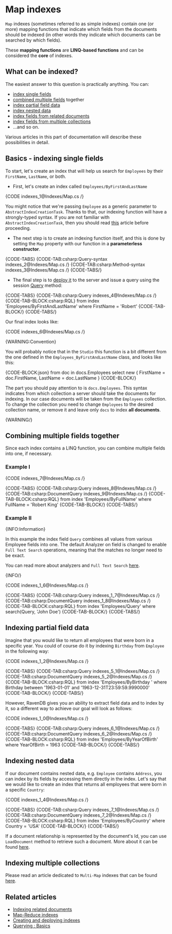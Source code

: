 # Map indexes

`Map` indexes (sometimes referred to as simple indexes) contain one (or more) mapping functions that indicate which fields from the documents should be indexed (in other words they indicate which documents can be searched by which fields). 

These **mapping functions** are **LINQ-based functions** and can be considered the **core** of indexes.

## What can be indexed?

The easiest answer to this question is practically anything. You can:

- [index single fields](../indexes/map-indexes#basics---indexing-single-fields)
- [combined multiple fields](../indexes/map-indexes#combining-multiple-fields-together) together
- [index partial field data](../indexes/map-indexes#indexing-partial-field-data)
- [index nested data](../indexes/map-indexes#indexing-nested-data)
- [index fields from related documents](../indexes/indexing-related-documents)
- [index fields from multiple collections](../indexes/indexing-polymorphic-data#multi-map-indexes)
- ...and so on. 

Various articles in this part of documentation will describe these possibilities in detail.

## Basics - indexing single fields

To start, let's create an index that will help us search for `Employees` by their `FirstName`, `LastName`, or both.

- First, let's create an index called `Employees/ByFirstAndLastName`

{CODE indexes_1@Indexes/Map.cs /}

You might notice that we're passing `Employee` as a generic parameter to `AbstractIndexCreationTask`. Thanks to that, our indexing function will have a strongly-typed syntax. If you are not familiar with `AbstractIndexCreationTask`, then you should read [this](../indexes/creating-and-deploying) article before proceeding.

- The next step is to create an indexing function itself, and this is done by setting the `Map` property with our function in a **parameterless constructor**.

{CODE-TABS}
{CODE-TAB:csharp:Query-syntax indexes_2@Indexes/Map.cs /}
{CODE-TAB:csharp:Method-syntax indexes_3@Indexes/Map.cs /}
{CODE-TABS/}

- The final step is to [deploy it](../indexes/creating-and-deploying) to the server and issue a query using the session [Query](../client-api/session/querying/how-to-query) method:

{CODE-TABS}
{CODE-TAB:csharp:Query indexes_4@Indexes/Map.cs /}
{CODE-TAB-BLOCK:csharp:RQL}
from index 'Employees/ByFirstAndLastName'
where FirstName = 'Robert'
{CODE-TAB-BLOCK/}
{CODE-TABS/}

Our final index looks like:

{CODE indexes_6@Indexes/Map.cs /}

{WARNING:Convention}

You will probably notice that in the `Studio` this function is a bit different from the one defined in the `Employees_ByFirstAndLastName` class, and looks like this:

{CODE-BLOCK:json}
from doc in docs.Employees
select new
{
	FirstName = doc.FirstName,
	LastName = doc.LastName
}
{CODE-BLOCK/}

The part you should pay attention to is `docs.Employees`. This syntax indicates from which collection a server should take the documents for indexing. In our case documents will be taken from the `Employees` collection. To change the collection you need to change `Employees` to the desired collection name, or remove it and leave only `docs` to index **all documents**.

{WARNING/}

## Combining multiple fields together

Since each index contains a LINQ function, you can combine multiple fields into one, if necessary.

### Example I

{CODE indexes_7@Indexes/Map.cs /}

{CODE-TABS}
{CODE-TAB:csharp:Query indexes_8@Indexes/Map.cs /}
{CODE-TAB:csharp:DocumentQuery indexes_9@Indexes/Map.cs /}
{CODE-TAB-BLOCK:csharp:RQL}
from index 'Employees/ByFullName'
where FullName = 'Robert King'
{CODE-TAB-BLOCK/}
{CODE-TABS/}

### Example II

{INFO:Information}

In this example the index field `Query` combines all values from various Employee fields into one. The default Analyzer on field is changed to enable `Full Text Search` operations, meaning that the matches no longer need to be exact.

You can read more about analyzers and `Full Text Search` [here](../indexes/using-analyzers).

{INFO/}

{CODE indexes_1_6@Indexes/Map.cs /}

{CODE-TABS}
{CODE-TAB:csharp:Query indexes_1_7@Indexes/Map.cs /}
{CODE-TAB:csharp:DocumentQuery indexes_1_8@Indexes/Map.cs /}
{CODE-TAB-BLOCK:csharp:RQL}
from index 'Employees/Query'
where search(Query, 'John Doe')
{CODE-TAB-BLOCK/}
{CODE-TABS/}

## Indexing partial field data

Imagine that you would like to return all employees that were born in a specific year. You could of course do it by indexing `Birthday` from `Employee` in the following way:

{CODE indexes_1_2@Indexes/Map.cs /}

{CODE-TABS}
{CODE-TAB:csharp:Query indexes_5_1@Indexes/Map.cs /}
{CODE-TAB:csharp:DocumentQuery indexes_5_2@Indexes/Map.cs /}
{CODE-TAB-BLOCK:csharp:RQL}
from index 'Employees/ByBirthday '
where Birthday between '1963-01-01' and '1963-12-31T23:59:59.9990000'
{CODE-TAB-BLOCK/}
{CODE-TABS/}

However, RavenDB gives you an ability to extract field data and to index by it, so a different way to achieve our goal will look as follows:

{CODE indexes_1_0@Indexes/Map.cs /}

{CODE-TABS}
{CODE-TAB:csharp:Query indexes_6_1@Indexes/Map.cs /}
{CODE-TAB:csharp:DocumentQuery indexes_6_2@Indexes/Map.cs /}
{CODE-TAB-BLOCK:csharp:RQL}
from index 'Employees/ByYearOfBirth'
where YearOfBirth = 1963
{CODE-TAB-BLOCK/}
{CODE-TABS/}

## Indexing nested data

If our document contains nested data, e.g. `Employee` contains `Address`, you can index by its fields by accessing them directly in the index. Let's say that we would like to create an index that returns all employees that were born in a specific `Country`:

{CODE indexes_1_4@Indexes/Map.cs /}

{CODE-TABS}
{CODE-TAB:csharp:Query indexes_7_1@Indexes/Map.cs /}
{CODE-TAB:csharp:DocumentQuery indexes_7_2@Indexes/Map.cs /}
{CODE-TAB-BLOCK:csharp:RQL}
from index 'Employees/ByCountry'
where Country = 'USA'
{CODE-TAB-BLOCK/}
{CODE-TABS/}

If a document relationship is represented by the document's Id, you can use `LoadDocument` method to retrieve such a document. More about it can be found [here](../indexes/indexing-related-documents).

## Indexing multiple collections

Please read an article dedicated to `Multi-Map` indexes that can be found [here](../indexes/indexing-polymorphic-data#multi-map-indexes).

## Related articles

- [Indexing related documents](../indexes/indexing-related-documents)
- [Map-Reduce indexes](../indexes/map-reduce-indexes)
- [Creating and deploying indexes](../indexes/creating-and-deploying)
- [Querying : Basics](../indexes/querying/basics)
